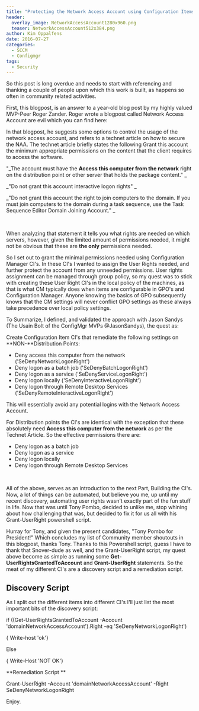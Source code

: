 ```yaml
---
title: "Protecting the Network Access Account using Configuration Items Quest – Part1"
header:
  overlay_image: NetworkAccessAccount1280x960.png
  teaser: NetworkAccessAccount512x384.png
author: Kim Oppalfens
date: 2016-07-27
categories:
  - SCCM
  - Configmgr
tags:
  - Security
---
```



So this post is long overdue and needs to start with referencing and thanking a couple of people upon which this work is built, as happens so often in community related activities.

First, this blogpost, is an answer to a year-old blog post by my highly valued MVP-Peer Roger Zander. Roger wrote a blogpost called Network Access Account are evil which you can find here:



In that blogpost, he suggests some options to control the usage of the network access account, and refers to a technet article on how to secure the NAA. The technet article  briefly states the following Grant this account the minimum appropriate permissions on the content that the client requires to access the software. 

"_The account must have the **Access this computer from the network** right on the distribution point or other server that holds the package content."  _

_"Do not grant this account interactive logon rights" _

_"Do not grant this account the right to join computers to the domain. If you must join computers to the domain during a task sequence, use the Task Sequence Editor Domain Joining Account." _

 

When analyzing that statement it tells you what rights are needed on which servers, however, given the limited amount of permissions needed, it might not be obvious that these are **the only** permissions needed.

So I set out to grant the minimal permissions needed using Configuration Manager CI's. In these CI's I wanted to assign the User Rights needed, and further protect the account from any unneeded permissions. User rights assignment can be managed through group policy, so my quest was to stick with creating these User Right CI's in the local policy of the machines, as that is what CM typically does when items are configurable in GPO's and Configuration Manager. Anyone knowing the basics of GPO subsequently knows that the CM settings will never conflict GPO settings as these always take precedence over local policy settings.

To Summarize, I defined, and validated the approach with Jason Sandys (The Usain Bolt of the ConfigMgr MVPs @JasonSandys), the quest as:

Create Configuration Item CI's that remediate the following settings on **NON-**Distribution Points:

* Deny access this computer from the network ('SeDenyNetworkLogonRight')
* Deny logon as a batch job ('SeDenyBatchLogonRight')
* Deny logon as a service ('SeDenyServiceLogonRight')
* Deny logon locally ('SeDenyInteractiveLogonRight')
* Deny logon through Remote Desktop Services ('SeDenyRemoteInteractiveLogonRight')

This will essentially avoid any potential logins with the Network Access Account.

For Distribution points the CI's are identical with the exception that these absolutely need **Access this computer from the network** as per the Technet Article. So the effective permissions there are:
* Deny logon as a batch job
* Deny logon as a service
* Deny logon locally
* Deny logon through Remote Desktop Services

 

All of the above, serves as an introduction to the next Part, Building the CI's. Now, a lot of things can be automated, but believe you me, up until my recent discovery, automating user rights wasn't exactly part of the fun stuff in life. Now that was until Tony Pombo, decided to unlike me, stop whining about how challenging that was, but decided to fix it for us all with his Grant-UserRight powershell script. 

Hurray for Tony, and given the present candidates, "Tony Pombo for President!" Which concludes my list of Community member shoutouts in this blogpost, thanks Tony. Thanks to this Powershell script, guess I have to thank that Snover-dude as well, and the Grant-UserRight script, my quest above become as simple as running some **Get-UserRightsGrantedToAccount** and **Grant-UserRight** statements. So the meat of my different CI's are a discovery script and a remediation script.

## Discovery Script

As I split out the different items into different CI's I'll just list the most important bits of the discovery script:

if ((Get-UserRightsGrantedToAccount -Account 'domainNetworkAccessAccount').Right -eq 'SeDenyNetworkLogonRight') 

{ Write-host 'ok'}

Else

{ Write-Host 'NOT OK'}

**Remediation Script **

Grant-UserRight -Account 'domainNetworkAccessAccount' -Right SeDenyNetworkLogonRight

Enjoy.
